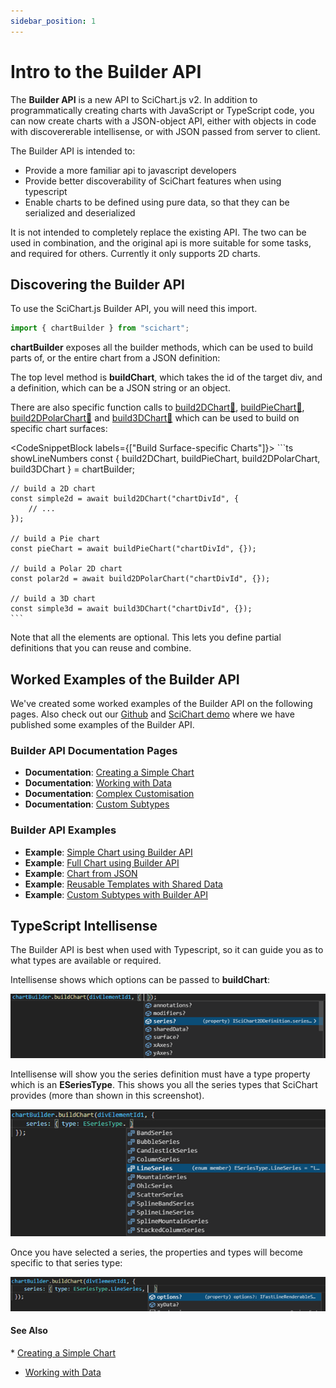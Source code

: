 ```yaml
---
sidebar_position: 1
---
```


# Intro to the Builder API

The **Builder API** is a new API to SciChart.js v2. In addition to programmatically creating charts with JavaScript or TypeScript code, you can now create charts with a JSON-object API, either with objects in code with discovererable intellisense, or with JSON passed from server to client.

The Builder API is intended to:

*   Provide a more familiar api to javascript developers
*   Provide better discoverability of SciChart features when using typescript
*   Enable charts to be defined using pure data, so that they can be serialized and deserialized

It is not intended to completely replace the existing API. The two can be used in combination, and the original api is more suitable for some tasks, and required for others. Currently it only supports 2D charts.

## Discovering the Builder API

To use the SciChart.js Builder API, you will need this import.

```ts
import { chartBuilder } from "scichart";
```

**chartBuilder** exposes all the builder methods, which can be used to build parts of, or the entire chart from a JSON definition:

The top level method is **buildChart**, which takes the id of the target div, and a definition, which can be a JSON string or an object.

There are also specific function calls to [build2DChart:blue_book:](https://www.scichart.com/documentation/js/current/typedoc/index.html#chartbuilder.build2dchart), [buildPieChart:blue_book:](https://www.scichart.com/documentation/js/current/typedoc/index.html#chartbuilder.buildpiechart), [build2DPolarChart:blue_book:](https://www.scichart.com/documentation/js/current/typedoc/index.html#chartbuilder.build2dpolarchart) and [build3DChart:blue_book:](https://www.scichart.com/documentation/js/current/typedoc/index.html#chartbuilder.build3dchart) which can be used to build on specific chart surfaces:

<CodeSnippetBlock labels={["Build Surface-specific Charts"]}>
    ```ts showLineNumbers
    const { build2DChart, buildPieChart, build2DPolarChart, build3DChart } = chartBuilder;

    // build a 2D chart
    const simple2d = await build2DChart("chartDivId", {
        // ...
    });

    // build a Pie chart
    const pieChart = await buildPieChart("chartDivId", {});

    // build a Polar 2D chart
    const polar2d = await build2DPolarChart("chartDivId", {});

    // build a 3D chart
    const simple3d = await build3DChart("chartDivId", {});
    ```
</CodeSnippetBlock>


Note that all the elements are optional. This lets you define partial definitions that you can reuse and combine.
## Worked Examples of the Builder API

We've created some worked examples of the Builder API on the following pages. Also check out our [Github](https://www.github.com/abtsoftware/scichart.js.examples) and [SciChart demo](https://demo.scichart.com) where we have published some examples of the Builder API.

### Builder API Documentation Pages

*   **Documentation**: [Creating a Simple Chart](/2d-charts/builder-api/simple-chart)
*   **Documentation**: [Working with Data](/2d-charts/builder-api/working-with-data)
*   **Documentation**: [Complex Customisation](/2d-charts/builder-api/complex-options)
*   **Documentation**: [Custom Subtypes](/2d-charts/builder-api/custom-subtypes)

### Builder API Examples

*   **Example**: [Simple Chart using Builder API](https://demo.scichart.com/javascript-builder-simple)
*   **Example**: [Full Chart using Builder API](https://demo.scichart.com/javascript-builder-full)
*   **Example**: [Chart from JSON](https://demo.scichart.com/javascript-chart-from-json)
*   **Example**: [Reusable Templates with Shared Data](https://demo.scichart.com/javascript-shared-data)
*   **Example**: [Custom Subtypes with Builder API](https://demo.scichart.com/javascript-custom-types)

## TypeScript Intellisense

The Builder API is best when used with Typescript, so it can guide you as to what types are available or required.

Intellisense shows which options can be passed to **buildChart**:

![](img/1.png)

Intellisense will show you the series definition must have a type property which is an **ESeriesType**. This shows you all the series types that SciChart provides (more than shown in this screenshot).

![](img/2.png)

Once you have selected a series, the properties and types will become specific to that series type:

![](img/3.png)

#### See Also

* [Creating a Simple Chart](/2d-charts/builder-api/simple-chart)
* [Working with Data](/2d-charts/builder-api/working-with-data)